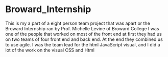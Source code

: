 # Broward_Internship

This is my a part of a eight person team project that was apart or the Broward Internship ran by Prof. Michelle Levine of Broward College I was one of the people that worked on most of the front end at first they had us on two teams of four front end and back end. At the end they combined us to use agile. I was the team lead for the html JavaScript visual, and I did a lot of the work  on the visual  CSS and Html